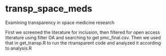 # transp_space_meds
Examining transparency in space medicine research

First we screened the literature for inclusion, then filtered for open access literature using filter OA and searching to get pmc_final.csv. Then we used that in get_transp.R to run the rtransparent code and analyzed it according to analysis.R
